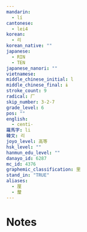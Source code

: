 ```yaml
---
mandarin:
  - lí
cantonese:
  - lei4
korean:
  - 리
korean_native: ""
japanese:
  - RIN
  - TEN
japanese_nanori: ""
vietnamese:
middle_chinese_initial: l
middle_chinese_final: ɨ
stroke_count: 9
radical: 厂
skip_number: 3-2-7
grade_level: 6
pos: ""
english:
  - centi-
羅馬字: li
韓文: 리
joyo_level: 高等
hsk_level: ""
hanmun_edu_level: ""
danayo_id: 6287
mc_id: 4376
graphemic_classification: 里
stand_in: "TRUE"
aliases:
  - 厘
  - 釐
---
```


# Notes
